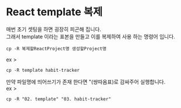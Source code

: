 # React template 복제

매번 초기 셋팅을 하면 굉장히 피곤해 집니다.   
그래서 template 이라는 표본을 만들고 이를 복제하여 사용 하는 명령어 입니다.    

```
cp -R 복제할ReactProject명 생성할Project명
```

ex >
```
cp -R template habit-tracker
```

만약 파일명에 띄어쓰기가 존재 한다면 "(쌍따옴표)로 감싸주어 실행합니다.  
ex >
```
cp -R "02. template" "03. habit-tracker"
```